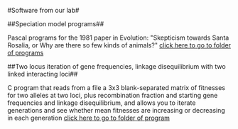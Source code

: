 
#Software from our lab#

##Speciation model programs##

Pascal programs for the 1981 paper in Evolution: "Skepticism towards Santa Rosalia, or Why are there so few kinds of animals?"
[click here to go to folder of programs](/software/speciation/MEMO.md)

##Two locus iteration of gene frequencies, linkage disequilibrium with two linked interacting loci##

C program that reads  from a file a 3x3 blank-separated matrix of fitnesses for two alleles at two loci, plus recombination fraction and starting gene frequencies and linkage disequilibrium, and
allows you to iterate generations and see whether mean fitnesses are increasing or decreasing in each generation
[click here to go to folder of program](/software/twoloci/README.md)

